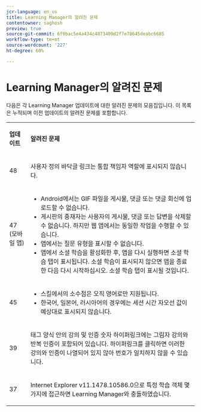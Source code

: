 ```yaml
---
jcr-language: en_us
title: Learning Manager의 알려진 문제
contentowner: saghosh
preview: true
source-git-commit: 6f9bac5e4a434c4073409d2f7e78645deabc6685
workflow-type: tm+mt
source-wordcount: '227'
ht-degree: 60%

---
```




# Learning Manager의 알려진 문제

다음은 각 Learning Manager 업데이트에 대한 알려진 문제의 모음집입니다. 이 목록은 누적되며 이전 업데이트의 알려진 문제를 포함합니다.

<table> 
 <tbody>
  <tr> 
   <td><p><b>업데이트</b></p></td> 
   <td><p><b>알려진 문제</b></p></td> 
  </tr> 
  <tr> 
   <td><p>48</p></td> 
   <td><p>사용자 정의 바닥글 링크는 통합 책임자 역할에 표시되지 않습니다.</p></td> 
  </tr> 
  <tr> 
   <td><p>47 (모바일 앱)</p></td> 
   <td><p> </p> 
    <ul> 
     <li>Android에서는 GIF 파일을 게시물, 댓글 또는 댓글 회신에 업로드할 수 없습니다.</li> 
     <li>게시판의 중재자는 사용자의 게시물, 댓글 또는 답변을 삭제할 수 없습니다. 하지만 웹 앱에서는 동일한 작업을 수행할 수 있습니다.</li> 
     <li>앱에서는 질문 유형을 표시할 수 없습니다.</li> 
     <li>앱에서 소셜 학습을 활성화한 후, 앱을 다시 실행하면 소셜 학습 탭이 표시됩니다. 소셜 학습이 표시되지 않으면 앱을 종료한 다음 다시 시작하십시오. 소셜 학습 탭이 표시될 것입니다.</li> 
    </ul><p></p></td> 
  </tr> 
  <tr> 
   <td><p>45</p></td> 
   <td><p> </p> 
    <ul> 
     <li>스킬에서의 소수점은 오직 영어로만 지원됩니다.</li> 
     <li>한국어, 일본어, 러시아어의 경우에는 세션 시간 자오선 값이 예상대로 표시되지 않습니다.</li> 
    </ul><p></p></td> 
  </tr> 
  <tr> 
   <td><p>39</p></td> 
   <td><p>태그 양식 안의 강의 및 인증 숫자 하이퍼링크에는 그림자 강의와 반복 인증이 포함되어 있습니다. 하이퍼링크를 클릭하면 이러한 강의와 인증이 나열되어 있지 않아 번호가 일치하지 않을 수 있습니다.</p></td> 
  </tr> 
  <tr> 
   <td><p>37</p></td> 
   <td><p>Internet Explorer v11.1478.10586.0으로 특정 학습 객체 몇 가지에 접근하면 Learning Manager와 충돌하였습니다.</p></td> 
  </tr> 
 </tbody>
</table>

